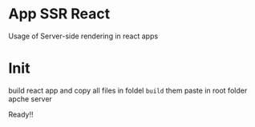# App SSR React

Usage of Server-side rendering in react apps

# Init

build react app and copy all files in foldel `build` them paste in root folder apche server

Ready!!
